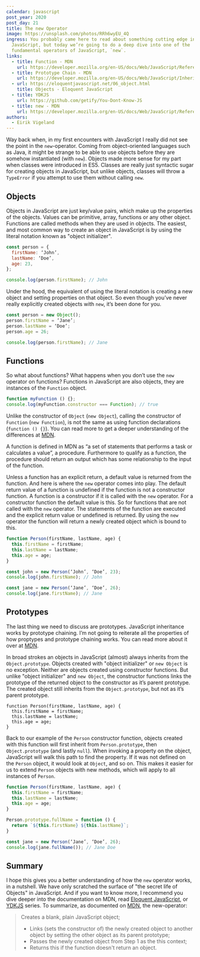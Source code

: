 ```yaml
---
calendar: javascript
post_year: 2020
post_day: 21
title: The new Operator
image: https://unsplash.com/photos/RRh6wyEU_4Q
ingress: You probably came here to read about something cutting edge in
  JavaScript, but today we’re going to do a deep dive into one of the
  fundamental operators of JavaScript, `new`.
links:
  - title: Function - MDN
    url: https://developer.mozilla.org/en-US/docs/Web/JavaScript/Reference/Global_Objects/Function
  - title: Prototype Chain - MDN
    url: https://developer.mozilla.org/en-US/docs/Web/JavaScript/Inheritance_and_the_prototype_chain
  - url: https://eloquentjavascript.net/06_object.html
    title: Objects - Eloquent JavaScript
  - title: YDKJS
    url: https://github.com/getify/You-Dont-Know-JS
  - title: new - MDN
    url: https://developer.mozilla.org/en-US/docs/Web/JavaScript/Reference/Operators/new
authors:
  - Eirik Vigeland
---
```

Way back when, in my first encounters with JavaScript I really did not see the point in the `new`-operator. Coming from object-oriented languages such as Java, it might be strange to be able to use objects before they are somehow instantiated (with `new`). Objects made more sense for my part when classes were introduced in ES5. Classes are really just syntactic sugar for creating objects in JavaScript, but unlike objects, classes will throw a `TypeError` if you attempt to use them without calling `new`.

## Objects
Objects in JavaScript are just key/value pairs, which make up the properties of the objects. Values can be primitive, array, functions or any other object. Functions are called methods when they are used in objects. The easiest, and most common way to create an object in JavaScript is by using the literal notation known as "object initializer".

```js
const person = {
  firstName: ‘John’,
  lastName: ‘Doe’,
  age: 23,
};

console.log(person.firstName); // John
```

Under the hood, the equivalent of using the literal notation is creating a new object and setting properties on that object. So even though you’ve never really explicitly created objects with `new`, it’s been done for you.

```js
const person = new Object();
person.firstName = ‘Jane’;
person.lastName = ‘Doe’;
person.age = 26;

console.log(person.firstName); // Jane
```

## Functions
So what about functions? What happens when you don’t use the `new` operator on functions? Functions in JavaScript are also objects, they are instances of the `Function` object.

```js
function myFunction () {};
console.log(myFunction.constructor === Function); // true
```

Unlike the constructor of `Object` (`new Object`), calling the constructor of `Function` (`new Function`), is not the same as using function declarations (`function () {}`). You can read more to get a deeper understanding of the differences at [MDN](https://developer.mozilla.org/en-US/docs/Web/JavaScript/Reference/Global_Objects/Function).

A function is defined in MDN as “a set of statements that performs a task or calculates a value”, a procedure. Furthermore to qualify as a function, the procedure should return an output which has some relationship to the input of the function.

Unless a function has an explicit return, a default value is returned from the function. And here is where the `new` operator comes into play. The default return value of a function is undefined if the function is not a constructor function. A function is a constructor if it is called with the `new` operator. For a constructor function the default value is this. So for functions that are not called with the `new` operator. The statements of the function are executed and the explicit return value or undefined is returned. By using the `new` operator the function will return a newly created object which is bound to this.

```js
function Person(firstName, lastName, age) {
  this.firstName = firstName;
  this.lastName = lastName;
  this.age = age;
}

const john = new Person(‘John’, ‘Doe’, 23);
console.log(john.firstName); // John

const jane = new Person(‘Jane’, ‘Doe’, 26);
console.log(jane.firstName); // Jane
```

## Prototypes
The last thing we need to discuss are prototypes. JavaScript inheritance works by prototype chaining. I’m not going to reiterate all the properties of how proptypes and prototype chaining works. You can read more about it over at [MDN](https://developer.mozilla.org/en-US/docs/Web/JavaScript/Inheritance_and_the_prototype_chain).

In broad strokes an objects in JavaScript (almost) always inherits from the `Object.prototype`. 
Objects created with "object initializer" or `new Object` is no exception. Neither are objects created using constructor functions. But unlike "object initializer" and `new Object`, the constructor functions links the prototype of the returned object to the constructor as it’s parent prototype. The created object still inherits from the `Object.prototype`, but not as it’s parent prototype.

```
function Person(firstName, lastName, age) {
  this.firstName = firstName;
  this.lastName = lastName;
  this.age = age;
}
```

Back to our example of the `Person` constructor function, objects created with this function will first inherit from `Person.prototype`, then `Object.prototype` (and lastly `null`). When invoking a property on the object, JavaScript will walk this path to find the property. If it was not defined on the `Person` object, it would look at `Object`, and so on. This makes it easier for us to extend `Person` objects with new methods, which will apply to all instances of `Person`.

```js
function Person(firstName, lastName, age) {
  this.firstName = firstName;
  this.lastName = lastName;
  this.age = age;
}

Person.prototype.fullName = function () {
  return `${this.firstName} ${this.lastName}`;
}

const jane = new Person(‘Jane’, ‘Doe’, 26);
console.log(jane.fullName()); // Jane Doe
```

## Summary
I hope this gives you a better understanding of how the `new` operator works, in a nutshell. We have only scratched the surface of "the secret life of Objects" in JavaScript. And if you want to know more, I recommend you dive deeper into the documentation on MDN, read [Eloquent JavaScript](https://eloquentjavascript.net/06_object.html), or [YDKJS](https://github.com/getify/You-Dont-Know-JS) series. To summarize, as documented on [MDN](https://developer.mozilla.org/en-US/docs/Web/JavaScript/Reference/Operators/new), the new-operator:

> Creates a blank, plain JavaScript object;
> * Links (sets the constructor of) the newly created object to another object by setting the other object as its parent prototype;
> * Passes the newly created object from Step 1 as the this context;
> * Returns this if the function doesn't return an object.

